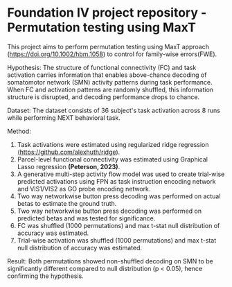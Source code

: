 # Foundation IV project repository - Permutation testing using MaxT 

This project aims to perform permutation testing using MaxT approach (https://doi.org/10.1002/hbm.1058) to control for family-wise errors(FWE).

Hypothesis:
The structure of functional connectivity (FC) and task activation carries information that enables above-chance decoding of somatomotor network (SMN) 
activity patterns during task performance. When FC and activation patterns are randomly shuffled, this information structure is disrupted, and 
decoding performance drops to chance.

Dataset: 
The dataset consists of 36 subject's task activation across 8 runs while performing NEXT behavioral task. 

Method:
1. Task activations were estimated using regularized ridge regression (https://github.com/alexhuth/ridge). 
2. Parcel-level functional connectivity was estimated using Graphical Lasso regression **(Peterson, 2023)**.
3. A generative multi-step activity flow model was used to create trial-wise predicted activations using FPN as 
task instruction encoding network and VIS1/VIS2 as GO probe encoding network.
4. Two way networkwise button press decoding was performed on actual betas to estimate the ground truth.
5. Two way networkwise button press decoding was performed on predicted betas and was tested for significance. 
6. FC was shuffled (1000 permutations) and max t-stat null distribution of accuracy was estimated. 
7. Trial-wise activation was shuffled (1000 permutations) and max t-stat null distribution of accuracy was estimated. 

Result: 
Both permutations showed non-shuffled decoding on SMN to be significantly different compared to null distribution (p < 0.05),
hence confirming the hypothesis.



